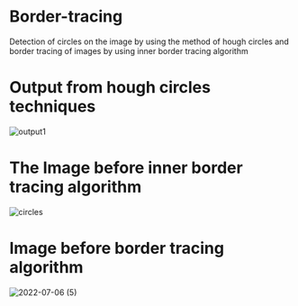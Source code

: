 # Border-tracing
Detection of circles on the image by using the method of hough circles and border tracing of images by using inner border tracing algorithm

# Output from hough circles techniques

![output1](https://user-images.githubusercontent.com/61357643/177556069-f6d03e84-b38d-4fdc-b98a-5eccbcbc9533.jpg)



# The Image before inner border tracing algorithm

![circles](https://user-images.githubusercontent.com/61357643/177554660-e3817257-72aa-45f6-b7dd-5b7b30860f93.png)

# Image before border tracing algorithm

![2022-07-06 (5)](https://user-images.githubusercontent.com/61357643/177555024-2bce945c-b2a6-4aef-9182-f9e73c692062.png)



 
